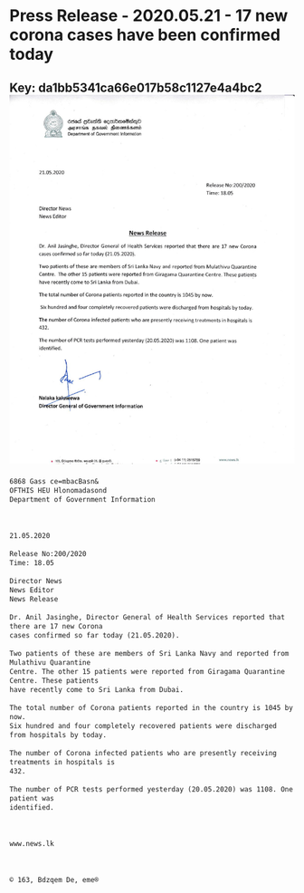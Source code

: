 # Press Release - 2020.05.21 - 17 new corona cases have been confirmed today 
Key: da1bb5341ca66e017b58c1127e4a4bc2 
![img](img/da1bb5341ca66e017b58c1127e4a4bc2.jpg)
---
```
6868 Gass ce=mbacBasn&
OFTHIS HEU Hlonomadasond
Department of Government Information

 

21.05.2020

Release No:200/2020
Time: 18.05

Director News
News Editor
News Release

Dr. Anil Jasinghe, Director General of Health Services reported that there are 17 new Corona
cases confirmed so far today (21.05.2020).

Two patients of these are members of Sri Lanka Navy and reported from Mulathivu Quarantine
Centre. The other 15 patients were reported from Giragama Quarantine Centre. These patients
have recently come to Sri Lanka from Dubai.

The total number of Corona patients reported in the country is 1045 by now.
Six hundred and four completely recovered patients were discharged from hospitals by today.

The number of Corona infected patients who are presently receiving treatments in hospitals is
432.

The number of PCR tests performed yesterday (20.05.2020) was 1108. One patient was
identified.

 

www.news.lk

 

© 163, Bdzqem De, eme®

 

```
